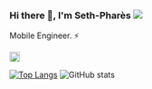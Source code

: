 ### Hi there 👋, I'm Seth-Pharès ![](https://pbs.twimg.com/profile_banners/860357608552763393/1593430830/1500x500)

Mobile Engineer. ⚡️ 

[<img src='https://cdn.jsdelivr.net/npm/simple-icons@3.0.1/icons/github.svg' alt='github' height='18'>](https://github.com/sethgnavo)  

[![Top Langs](https://github-readme-stats.vercel.app/api/top-langs/?username=sethgnavo)](https://github.com/sethgnavo/github-readme-stats)
![GitHub stats](https://github-readme-stats.vercel.app/api?username=sethgnavo&show_icons=true)

<!--
**sethgnavo/sethgnavo** is a ✨ _special_ ✨ repository because its `README.md` (this file) appears on your GitHub profile.

Here are some ideas to get you started:

- 🔭 I’m currently working on ...
- 🌱 I’m currently learning ...
- 👯 I’m looking to collaborate on ...
- 🤔 I’m looking for help with ...
- 💬 Ask me about ...
- 📫 How to reach me: ...
- 😄 Pronouns: ...
- ⚡ Fun fact: ...
-->
